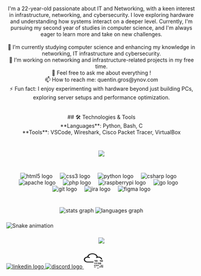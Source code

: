 <br clear="both">

<p align="center">I'm a 22-year-old passionate about IT and Networking, with a keen interest in infrastructure, networking, and cybersecurity. I love exploring hardware and understanding how systems interact on a deeper level. Currently, I'm pursuing my second year of studies in computer science, and I'm always eager to learn more and take on new challenges.<br><br>🌱 I’m currently studying computer science and enhancing my knowledge in networking, IT infrastructure and cybersecurity.<br>🔭 I’m working on networking and infrastructure-related projects in my free time.<br>💬 Feel free to ask me about everything !<br>📫 How to reach me: quentin.gros@ynov.com<br>⚡  Fun fact: I enjoy experimenting with hardware beyond just building PCs, exploring server setups and performance optimization.<br><br><br>## 🛠️ Technologies & Tools<br> **Languages**: Python, Bash, C<br> **Tools**: VSCode, Wireshark, Cisco Packet Tracer, VirtualBox</p>

###

<br clear="both">

<div align="center">
  <img height="116" src="https://media.giphy.com/media/xsE65jaPsUKUo/giphy.gif?cid=790b7611zbg4khethq6fn2uh7a7k5geveb1z17khlg18ztwe&ep=v1_gifs_search&rid=giphy.gif&ct=g"  />
</div>

###

<br clear="both">

<div align="center">
  <img src="https://cdn.jsdelivr.net/gh/devicons/devicon/icons/html5/html5-original.svg" height="30" alt="html5 logo"  />
  <img width="12" />
  <img src="https://cdn.jsdelivr.net/gh/devicons/devicon/icons/css3/css3-original.svg" height="30" alt="css3 logo"  />
  <img width="12" />
  <img src="https://cdn.jsdelivr.net/gh/devicons/devicon/icons/python/python-original.svg" height="30" alt="python logo"  />
  <img width="12" />
  <img src="https://cdn.jsdelivr.net/gh/devicons/devicon/icons/csharp/csharp-original.svg" height="30" alt="csharp logo"  />
  <img width="12" />
  <img src="https://cdn.jsdelivr.net/gh/devicons/devicon/icons/apache/apache-original.svg" height="30" alt="apache logo"  />
  <img width="12" />
  <img src="https://cdn.jsdelivr.net/gh/devicons/devicon/icons/php/php-original.svg" height="30" alt="php logo"  />
  <img width="12" />
  <img src="https://cdn.jsdelivr.net/gh/devicons/devicon/icons/raspberrypi/raspberrypi-original.svg" height="30" alt="raspberrypi logo"  />
  <img width="12" />
  <img src="https://cdn.jsdelivr.net/gh/devicons/devicon/icons/go/go-original.svg" height="30" alt="go logo"  />
  <img width="12" />
  <img src="https://cdn.jsdelivr.net/gh/devicons/devicon/icons/git/git-original.svg" height="30" alt="git logo"  />
  <img width="12" />
  <img src="https://cdn.jsdelivr.net/gh/devicons/devicon/icons/jira/jira-original.svg" height="30" alt="jira logo"  />
  <img width="12" />
  <img src="https://cdn.jsdelivr.net/gh/devicons/devicon/icons/figma/figma-original.svg" height="30" alt="figma logo"  />
</div>

###

<br clear="both">

<div align="center">
  <img src="https://github-readme-stats.vercel.app/api?username=Quent1grs&hide_title=false&hide_rank=false&show_icons=true&include_all_commits=true&count_private=true&disable_animations=false&theme=dracula&locale=en&hide_border=false" height="150" alt="stats graph"  />
  <img src="https://github-readme-stats.vercel.app/api/top-langs?username=Quent1grs&locale=en&hide_title=false&layout=compact&card_width=320&langs_count=5&theme=dracula&hide_border=false" height="150" alt="languages graph"  />
</div>

###

<img src="https://raw.githubusercontent.com/Quent1grs/Quent1grs/output/snake.svg" alt="Snake animation" />

###

<div align="center">
  <img src="https://profile-counter.glitch.me/Quent1grs/count.svg?"  />
</div>

###

<div align="left">
  <a href="https://www.linkedin.com/in/quentin-gros-b08b0b2b8/" target="_blank">
    <img src="https://raw.githubusercontent.com/maurodesouza/profile-readme-generator/master/src/assets/icons/social/linkedin/default.svg" width="52" height="40" alt="linkedin logo"  />
  </a>
  <a href="discord.gg/quentinounours" target="_blank">
    <img src="https://raw.githubusercontent.com/maurodesouza/profile-readme-generator/master/src/assets/icons/social/discord/default.svg" width="52" height="40" alt="discord logo"  />
  </a>
  <img src="https://raw.githubusercontent.com/maurodesouza/profile-readme-generator/master/src/assets/icons/social/tryhackme/default.svg" width="52" height="40" alt="tryhackme logo"  />
</div>

###
